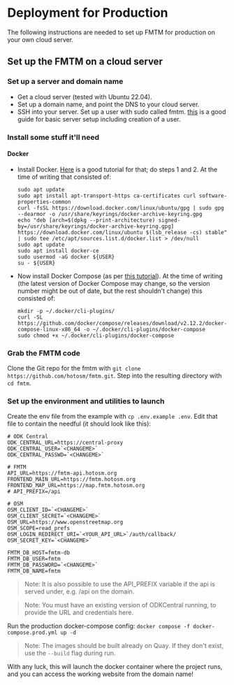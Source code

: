 # Deployment for Production

The following instructions are needed to set up FMTM for production on
your own cloud server.

## Set up the FMTM on a cloud server

### Set up a server and domain name

- Get a cloud server (tested with Ubuntu 22.04).
- Set up a domain name, and point the DNS to your cloud server.
- SSH into your server. Set up a user with sudo called
  fmtm. [this](https://www.digitalocean.com/community/tutorials/initial-server-setup-with-ubuntu-22-04)
  is a good guide for basic server setup including creation of a
  user.

### Install some stuff it'll need

#### Docker

- Install
  Docker. [Here](https://www.digitalocean.com/community/tutorials/how-to-install-and-use-docker-on-ubuntu-22-04)
  is a good tutorial for that; do steps 1 and 2.   At the time of
  writing that consisted of:

      sudo apt update
      sudo apt install apt-transport-https ca-certificates curl software-properties-common
      curl -fsSL https://download.docker.com/linux/ubuntu/gpg | sudo gpg --dearmor -o /usr/share/keyrings/docker-archive-keyring.gpg
      echo "deb [arch=$(dpkg --print-architecture) signed-by=/usr/share/keyrings/docker-archive-keyring.gpg] https://download.docker.com/linux/ubuntu $(lsb_release -cs) stable" | sudo tee /etc/apt/sources.list.d/docker.list > /dev/null
      sudo apt update
      sudo apt install docker-ce
      sudo usermod -aG docker ${USER}
      su - ${USER}

- Now install Docker Compose (as per [this
  tutorial](https://www.digitalocean.com/community/tutorials/how-to-install-and-use-docker-compose-on-ubuntu-22-04)). At
  the     time of writing (the latest version of Docker Compose may
  change, so the version number might be out of date, but the rest
  shouldn't change) this consisted of:

      mkdir -p ~/.docker/cli-plugins/
      curl -SL https://github.com/docker/compose/releases/download/v2.12.2/docker-compose-linux-x86_64 -o ~/.docker/cli-plugins/docker-compose
      sudo chmod +x ~/.docker/cli-plugins/docker-compose

### Grab the FMTM code

Clone the Git repo for the fmtm with `git clone
https://github.com/hotosm/fmtm.git`. Step into the resulting directory
with `cd fmtm`.

### Set up the environment and utilities to launch

Create the env file from the example with `cp .env.example .env`. Edit
that file to contain the needful (it should look like this):

    # ODK Central
    ODK_CENTRAL_URL=https://central-proxy
    ODK_CENTRAL_USER=`<CHANGEME>`
    ODK_CENTRAL_PASSWD=`<CHANGEME>`

    # FMTM
    API_URL=https://fmtm-api.hotosm.org
    FRONTEND_MAIN_URL=https://fmtm.hotosm.org
    FRONTEND_MAP_URL=https://map.fmtm.hotosm.org
    # API_PREFIX=/api

    # OSM
    OSM_CLIENT_ID=`<CHANGEME>`
    OSM_CLIENT_SECRET=`<CHANGEME>`
    OSM_URL=https://www.openstreetmap.org
    OSM_SCOPE=read_prefs
    OSM_LOGIN_REDIRECT_URI=`<YOUR_API_URL>`/auth/callback/
    OSM_SECRET_KEY=`<CHANGEME>`

    FMTM_DB_HOST=fmtm-db
    FMTM_DB_USER=fmtm
    FMTM_DB_PASSWORD=`<CHANGEME>`
    FMTM_DB_NAME=fmtm

> Note: It is also possible to use the API_PREFIX variable if the api is served under, e.g. /api on the domain.

> Note: You must have an existing version of ODKCentral running, to provide the URL and credentials here.

Run the production docker-compose config:
`docker compose -f docker-compose.prod.yml up -d`

> Note: The images should be built already on Quay. If they don't exist, use the `--build` flag during run.

With any luck, this will launch the docker container where the project
runs, and you can access the working website from the domain name!
